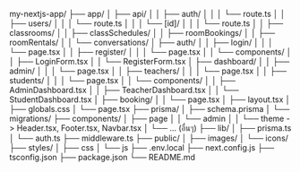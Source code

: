 my-nextjs-app/
├── app/
│   ├── api/
│   │   ├── auth/
│   │   │   └── route.ts
│   │   ├── users/
│   │   │   └── route.ts
│   │   │       └── [id]/
│   │   │           └── route.ts
│   │   ├── classrooms/
│   │   ├── classSchedules/
│   │   ├── roomBookings/
│   │   ├── roomRentals/
│   │   └── conversations/
│   ├── auth/
│   │   ├── login/
│   │   │   └── page.tsx
│   │   ├── register/
│   │   │   └── page.tsx
│   │   └── components/
│   │       ├── LoginForm.tsx
│   │       └── RegisterForm.tsx
│   ├── dashboard/
│   │   ├── admin/
│   │   │   └── page.tsx
│   │   ├── teachers/
│   │   │   └── page.tsx
│   │   ├── students/
│   │   │   └── page.tsx
│   │   └── components/
│   │       ├── AdminDashboard.tsx
│   │       ├── TeacherDashboard.tsx
│   │       └── StudentDashboard.tsx
│   ├── booking/
│   │   └── page.tsx
│   ├── layout.tsx
│   ├── globals.css
│   └── page.tsx
├── prisma/
│   ├── schema.prisma
│   └── migrations/
├── components/
│   ├── page
│   │   └── admin
│   │       └── theme -> Header.tsx, Footer.tsx, Navbar.tsx
│   └── ... (อื่นๆ)
├── lib/
│   ├── prisma.ts
│   └── auth.ts
├── middleware.ts
├── public/
│   ├── images/
│   └── icons/
├── styles/
│   ├── css
│   └── js
├── .env.local
├── next.config.js
├── tsconfig.json
├── package.json
└── README.md

